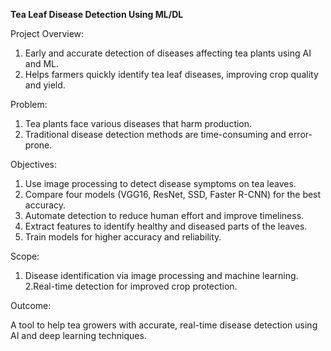 **Tea Leaf Disease Detection Using ML/DL**

Project Overview:

1. Early and accurate detection of diseases affecting tea plants using AI and ML.
2. Helps farmers quickly identify tea leaf diseases, improving crop quality and yield.
   
Problem:

1. Tea plants face various diseases that harm production.
2. Traditional disease detection methods are time-consuming and error-prone.
   
Objectives:
1. Use image processing to detect disease symptoms on tea leaves.
2. Compare four models (VGG16, ResNet, SSD, Faster R-CNN) for the best accuracy.
3. Automate detection to reduce human effort and improve timeliness.
4. Extract features to identify healthy and diseased parts of the leaves.
5. Train models for higher accuracy and reliability.
   
Scope:
1. Disease identification via image processing and machine learning.
2.Real-time detection for improved crop protection.

Outcome:

A tool to help tea growers with accurate, real-time disease detection using AI and deep learning techniques.
